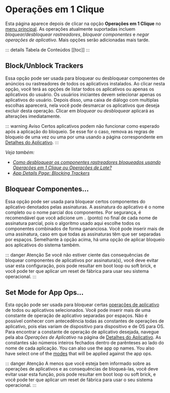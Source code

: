 # Operações em 1 Clique

Esta página aparece depois de clicar na opção **Operações em 1 Clique** no [menu principal](./main-page.md#menu-de-opcoes). As operações atualmente suportadas incluem _bloquear/desbloquear rastreadores_, _bloquear componentes_ e _negar operações de aplicativo_. Mais opções serão adicionadas mais tarde.

::: details Tabela de Conteúdos
[[toc]]
:::

## Block/Unblock Trackers
Essa opção pode ser usada para bloquear ou desbloquear componentes de anúncios ou rastreadores de todos os aplicativos instalados. Ao clicar nesta opção, você terá as opções de listar todos os aplicativos ou apenas os aplicativos do usuário. Os usuários iniciantes devem selecionar apenas os aplicativos do usuário. Depois disso, uma caixa de diálogo com multiplas escolhas aparecerá, nela você pode desmarcar os aplicativos que deseja excluir desta operação. Clicar em _bloquear_ ou _desbloquear_ aplicará as alterações imediatamente.

::: warning Aviso
Certos aplicativos podem não funcionar como esperado após a aplicação do bloqueio. Se esse for o caso, remova as regras de bloqueio de uma vez ou uma por uma usando a página correspondente em [Detalhes do Aplicativo][1].
:::

_Veja também:_
- _[Como desbloquear os componentes rastreadores bloqueados usando Operações em 1 Clique ou Operações de Lote?](../faq/app-components.md#como-desbloquear-os-componentes-rastreadores-bloqueados-usando-operacoes-em-1-clique-ou-operacoes-em-lote)_
- _[App Details Page: Blocking Trackers](app-details-page.md#blocking-trackers)_

## Bloquear Componentes…
Essa opção pode ser usada para bloquear certos componentes do aplicativo denotados pelas assinaturas. A assinatura do aplicativo é o nome completo ou o nome parcial dos componentes. Por segurança, é recomendável que você adicione um `.` (ponto) no final de cada nome de assinatura parcial, pois o algoritmo usado aqui escolhe todos os componentes combinados de forma gananciosa. Você pode inserir mais de uma assinatura, caso em que todas as assinaturas têm que ser separadas por espaços. Semelhante à opção acima, há uma opção de aplicar bloqueio aos aplicativos do sistema também.

::: danger Atenção
Se você não estiver ciente das consequências de bloquear componentes de aplicativos por assinatura(s), você deve evitar usar esta configuração, pois pode resultar em boot loop ou soft brick, e você pode ter que aplicar um reset de fábrica para usar seu sistema operacional.
:::

## Set Mode for App Ops…
Esta opção pode ser usada para bloquear certas [operações de aplicativo](../tech/AppOps.md) de todos ou aplicativos selecionados. Você pode inserir mais de uma constante de operação de aplicativo separadas por espaços. Não é possível conhecer com antecedência todas as constantes de operações de aplicativo, pois elas variam de dispositivo para dispositivo e de OS para OS. Para encontrar a constante de operação de aplicativo desejada, navegue pela aba _Operações de Aplicativo_ na página de [Detalhes do Aplicativo][1]. As constantes são números inteiros fechados dentro de parênteses ao lado do nome de cada aplicação. You can also use the app op names. You also have select one of the [modes](../tech/AppOps.md#constantes-mode) that will be applied against the app ops.

::: danger Atenção
A menos que você esteja bem informado sobre as operações de aplicativos e as consequências de bloqueá-las, você deve evitar usar esta função, pois pode resultar em boot loop ou soft brick, e você pode ter que aplicar um reset de fábrica para usar o seu sistema operacional.
:::

[1]: ./app-details-page.md
